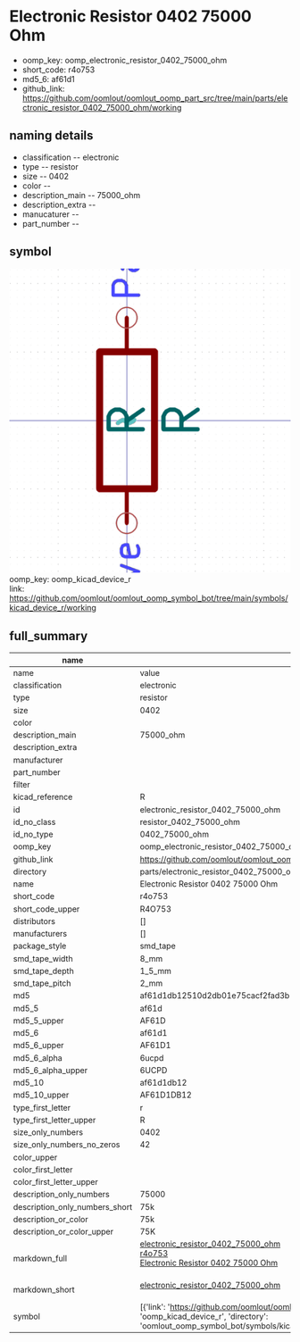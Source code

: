 # Electronic Resistor 0402 75000 Ohm

  
* oomp_key: oomp_electronic_resistor_0402_75000_ohm 
* short_code: r4o753
* md5_6: af61d1  
* github_link: https://github.com/oomlout/oomlout_oomp_part_src/tree/main/parts/electronic_resistor_0402_75000_ohm/working  
## naming details
* classification -- electronic
* type -- resistor
* size -- 0402
* color -- 
* description_main -- 75000_ohm
* description_extra -- 
* manucaturer -- 
* part_number -- 



## symbol

![](symbol/0/working/working_600.png)  
oomp_key: oomp_kicad_device_r  
link: https://github.com/oomlout/oomlout_oomp_symbol_bot/tree/main/symbols/kicad_device_r/working  


## full_summary
| name | value | 
| --- | --- | 
| name | value | 
| classification | electronic | 
| type | resistor | 
| size | 0402 | 
| color |  | 
| description_main | 75000_ohm | 
| description_extra |  | 
| manufacturer |  | 
| part_number |  | 
| filter |  | 
| kicad_reference | R | 
| id | electronic_resistor_0402_75000_ohm | 
| id_no_class | resistor_0402_75000_ohm | 
| id_no_type | 0402_75000_ohm | 
| oomp_key | oomp_electronic_resistor_0402_75000_ohm | 
| github_link | https://github.com/oomlout/oomlout_oomp_part_src/tree/main/parts/electronic_resistor_0402_75000_ohm/working | 
| directory | parts/electronic_resistor_0402_75000_ohm | 
| name | Electronic Resistor 0402 75000 Ohm | 
| short_code | r4o753 | 
| short_code_upper | R4O753 | 
| distributors | [] | 
| manufacturers | [] | 
| package_style | smd_tape | 
| smd_tape_width | 8_mm | 
| smd_tape_depth | 1_5_mm | 
| smd_tape_pitch | 2_mm | 
| md5 | af61d1db12510d2db01e75cacf2fad3b | 
| md5_5 | af61d | 
| md5_5_upper | AF61D | 
| md5_6 | af61d1 | 
| md5_6_upper | AF61D1 | 
| md5_6_alpha | 6ucpd | 
| md5_6_alpha_upper | 6UCPD | 
| md5_10 | af61d1db12 | 
| md5_10_upper | AF61D1DB12 | 
| type_first_letter | r | 
| type_first_letter_upper | R | 
| size_only_numbers | 0402 | 
| size_only_numbers_no_zeros | 42 | 
| color_upper |  | 
| color_first_letter |  | 
| color_first_letter_upper |  | 
| description_only_numbers | 75000 | 
| description_only_numbers_short | 75k | 
| description_or_color | 75k | 
| description_or_color_upper | 75K | 
| markdown_full | [electronic_resistor_0402_75000_ohm](https://github.com/oomlout/oomlout_oomp_part_src/tree/main/parts/electronic_resistor_0402_75000_ohm/working)<br>[r4o753](https://github.com/oomlout/oomlout_oomp_part_src/tree/main/parts/electronic_resistor_0402_75000_ohm/working)<br>[Electronic Resistor 0402 75000 Ohm](https://github.com/oomlout/oomlout_oomp_part_src/tree/main/parts/electronic_resistor_0402_75000_ohm/working)<br><br> | 
| markdown_short | [electronic_resistor_0402_75000_ohm](https://github.com/oomlout/oomlout_oomp_part_src/tree/main/parts/electronic_resistor_0402_75000_ohm/working)<br><br> | 
| symbol | [{'link': 'https://github.com/oomlout/oomlout_oomp_symbol_bot/tree/main/symbols/kicad_device_r', 'oomp_key': 'oomp_kicad_device_r', 'directory': 'oomlout_oomp_symbol_bot/symbols/kicad_device_r//working/working.kicad_sym'}] | 
